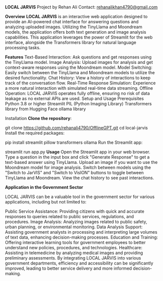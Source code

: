 **LOCAL JARVIS**
Project by Rehan Ali
Contact: rehanalikhan4790@gmail.com

**Overview**
**LOCAL JARVIS** is an interactive web application designed to provide an AI-powered chat interface for answering questions and analyzing uploaded images. 
Utilizing the TinyLlama and Moondream models, the application offers both text generation and image analysis capabilities.
This application leverages the power of Streamlit for the web interface, alongside the Transformers library for natural language processing tasks.

**Features**
Text-Based Interaction: Ask questions and get responses using the TinyLlama model.
Image Analysis: Upload images for analysis and get context-aware responses using the Moondream model.
Model Switching: Easily switch between the TinyLlama and Moondream models to utilize the desired functionality.
Chat History: View a history of interactions to keep track of the conversation flow.
Real-Time Response Simulation: Experience a more natural interaction with simulated real-time data streaming.
Offline Operation: LOCAL JARVIS operates fully offline, ensuring no risk of data leakage as no external APIs are used.
Setup and Usage
Prerequisites
Python 3.8 or higher
Streamlit
PIL (Python Imaging Library)
Transformers library from Hugging Face
ollama library

Installation
**Clone the repository**:


git clone https://github.com/rehanali4790/OfflineGPT.git
cd local-jarvis
Install the required packages:

pip install streamlit pillow transformers ollama
Run the Streamlit app:

streamlit run app.py
**Usage**
Open the Streamlit app in your web browser.
Type a question in the input box and click "Generate Response" to get a text-based answer using TinyLlama.
Upload an image if you want to use the Moondream model for image analysis.
Switch between models using the "Switch to JarVIS" and "Switch to VisION" buttons to toggle between TinyLlama and Moondream.
View the chat history to see past interactions.

**Application in the Government Sector**

LOCAL JARVIS can be a valuable tool in the government sector for various applications, including but not limited to:

Public Service Assistance: Providing citizens with quick and accurate responses to queries related to public services, regulations, and procedures.
Image Analysis: Analyzing images related to public safety, urban planning, or environmental monitoring.
Data Analysis Support: Assisting government analysts in processing and interpreting large volumes of text data, enhancing decision-making processes.
Education and Training: Offering interactive learning tools for government employees to better understand new policies, procedures, and technologies.
Healthcare: Assisting in telemedicine by analyzing medical images and providing preliminary assessments.
By integrating LOCAL JARVIS into various government departments, efficiency and accessibility can be significantly improved, leading to better service delivery and more informed decision-making.
